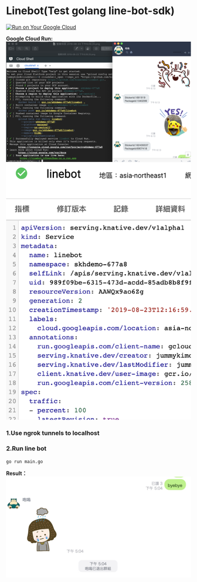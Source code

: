 # Linebot(Test golang line-bot-sdk)

[![Run on Your Google Cloud](https://storage.googleapis.com/cloudrun/button.svg)](https://console.cloud.google.com/cloudshell/editor?shellonly=true&cloudshell_image=gcr.io/cloudrun/button&cloudshell_git_repo=https://github.com/bowwowxx/linebot.git)

 **Google Cloud Run:**  
  ![mole](https://github.com/bowwowxx/linebot/blob/master/demo01.png)  
  ![mole](https://github.com/bowwowxx/linebot/blob/master/demo02.png)    


### 1.Use ngrok tunnels to localhost

### 2.Run line bot
 
```
go run main.go
```

 **Result：**
  ![mole](https://github.com/bowwowxx/linebot/blob/master/demo.jpg)  
